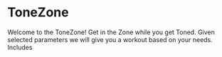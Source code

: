 # ToneZone
Welcome to the ToneZone! Get in the Zone while you get Toned. Given selected parameters we will give you a workout based on your needs. Includes
